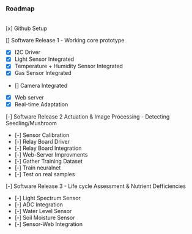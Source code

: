 ### Roadmap
<br />
[x] Github Setup

[] Software Release 1 - Working core prototype
* [x] I2C Driver
* [x] Light Sensor Integrated
* [x] Temperature + Humidity Sensor Integrated
* [x] Gas Sensor Integrated
* [] Camera Integrated
* [x] Web server
* [x] Real-time Adaptation

[-] Software Release 2 Actuation & Image Processing - Detecting Seedling/Mushroom
* [-] Sensor Calibration
* [-] Relay Board Driver
* [-] Relay Board Integration
* [-] Web-Server Improvments
* [-] Gather Training Dataset
* [-] Train neuralnet
* [-] Test on real samples

[-] Software Release 3 - Life cycle Assessment & Nutrient Defficiencies
* [-] Light Spectrum Sensor
* [-] ADC Integration
* [-] Water Level Sensor
* [-] Soil  Moisture Sensor
* [-] Sensor-Web Integration
<br />